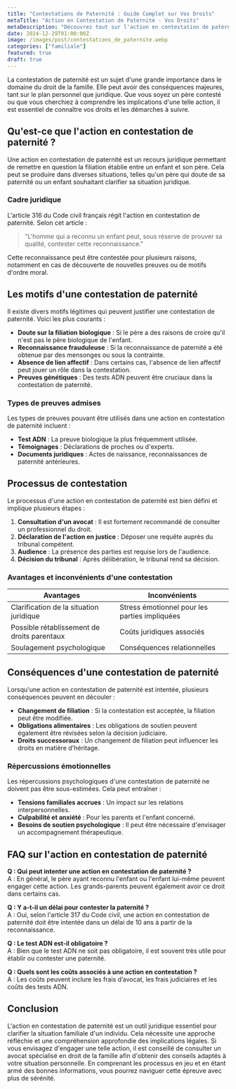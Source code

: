 ```yaml
---
title: "Contestations de Paternité : Guide Complet sur Vos Droits"
metaTitle: "Action en Contestation de Paternité - Vos Droits"
metaDescription: "Découvrez tout sur l'action en contestation de paternité, son cadre légal et vos droits."
date: 2024-12-29T01:00:00Z
image: /images/post/contestations_de_paternite.webp
categories: ["familiale"]
featured: true
draft: true
---
```


La contestation de paternité est un sujet d'une grande importance dans le domaine du droit de la famille. Elle peut avoir des conséquences majeures, tant sur le plan personnel que juridique. Que vous soyez un père contesté ou que vous cherchiez à comprendre les implications d'une telle action, il est essentiel de connaître vos droits et les démarches à suivre.

## Qu'est-ce que l'action en contestation de paternité ?

Une action en contestation de paternité est un recours juridique permettant de remettre en question la filiation établie entre un enfant et son père. Cela peut se produire dans diverses situations, telles qu'un père qui doute de sa paternité ou un enfant souhaitant clarifier sa situation juridique.

### Cadre juridique

L'article 316 du Code civil français régit l'action en contestation de paternité. Selon cet article :

> "L'homme qui a reconnu un enfant peut, sous réserve de prouver sa qualité, contester cette reconnaissance."

Cette reconnaissance peut être contestée pour plusieurs raisons, notamment en cas de découverte de nouvelles preuves ou de motifs d'ordre moral.

## Les motifs d'une contestation de paternité

Il existe divers motifs légitimes qui peuvent justifier une contestation de paternité. Voici les plus courants :

- **Doute sur la filiation biologique** : Si le père a des raisons de croire qu'il n'est pas le père biologique de l'enfant.
- **Reconnaissance frauduleuse** : Si la reconnaissance de paternité a été obtenue par des mensonges ou sous la contrainte.
- **Absence de lien affectif** : Dans certains cas, l'absence de lien affectif peut jouer un rôle dans la contestation.
- **Preuves génétiques** : Des tests ADN peuvent être cruciaux dans la contestation de paternité.

### Types de preuves admises

Les types de preuves pouvant être utilisés dans une action en contestation de paternité incluent :

- **Test ADN** : La preuve biologique la plus fréquemment utilisée.
- **Témoignages** : Déclarations de proches ou d'experts.
- **Documents juridiques** : Actes de naissance, reconnaissances de paternité antérieures.

## Processus de contestation

Le processus d'une action en contestation de paternité est bien défini et implique plusieurs étapes :

1. **Consultation d'un avocat** : Il est fortement recommandé de consulter un professionnel du droit.
2. **Déclaration de l'action en justice** : Déposer une requête auprès du tribunal compétent.
3. **Audience** : La présence des parties est requise lors de l'audience.
4. **Décision du tribunal** : Après délibération, le tribunal rend sa décision.

### Avantages et inconvénients d'une contestation

| Avantages                                   | Inconvénients                                |
|---------------------------------------------|---------------------------------------------|
| Clarification de la situation juridique      | Stress émotionnel pour les parties impliquées |
| Possible rétablissement de droits parentaux  | Coûts juridiques associés                     |
| Soulagement psychologique                    | Conséquences relationnelles                 |

## Conséquences d'une contestation de paternité

Lorsqu'une action en contestation de paternité est intentée, plusieurs conséquences peuvent en découler :

- **Changement de filiation** : Si la contestation est acceptée, la filiation peut être modifiée.
- **Obligations alimentaires** : Les obligations de soutien peuvent également être révisées selon la décision judiciaire.
- **Droits successoraux** : Un changement de filiation peut influencer les droits en matière d'héritage.

### Répercussions émotionnelles

Les répercussions psychologiques d'une contestation de paternité ne doivent pas être sous-estimées. Cela peut entraîner :

- **Tensions familiales accrues** : Un impact sur les relations interpersonnelles.
- **Culpabilité et anxiété** : Pour les parents et l'enfant concerné.
- **Besoins de soutien psychologique** : Il peut être nécessaire d'envisager un accompagnement thérapeutique.

## FAQ sur l'action en contestation de paternité

**Q : Qui peut intenter une action en contestation de paternité ?**  
A : En général, le père ayant reconnu l'enfant ou l'enfant lui-même peuvent engager cette action. Les grands-parents peuvent également avoir ce droit dans certains cas.

**Q : Y a-t-il un délai pour contester la paternité ?**  
A : Oui, selon l'article 317 du Code civil, une action en contestation de paternité doit être intentée dans un délai de 10 ans à partir de la reconnaissance.

**Q : Le test ADN est-il obligatoire ?**  
A : Bien que le test ADN ne soit pas obligatoire, il est souvent très utile pour établir ou contester une paternité.

**Q : Quels sont les coûts associés à une action en contestation ?**  
A : Les coûts peuvent inclure les frais d’avocat, les frais judiciaires et les coûts des tests ADN.

## Conclusion

L'action en contestation de paternité est un outil juridique essentiel pour clarifier la situation familiale d'un individu. Cela nécessite une approche réfléchie et une compréhension approfondie des implications légales. Si vous envisagez d'engager une telle action, il est conseillé de consulter un avocat spécialisé en droit de la famille afin d'obtenir des conseils adaptés à votre situation personnelle. En comprenant les processus en jeu et en étant armé des bonnes informations, vous pourrez naviguer cette épreuve avec plus de sérénité.